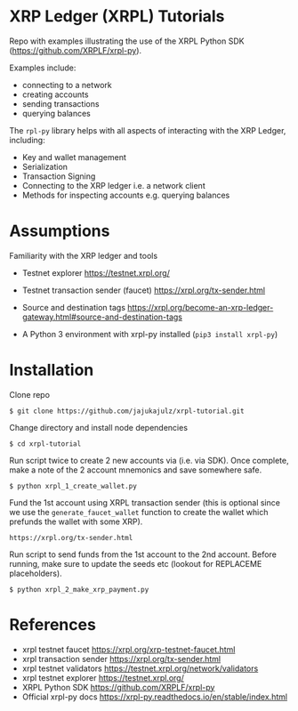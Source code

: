 # XRP Ledger (XRPL) Tutorials

Repo with examples illustrating the use of the XRPL Python SDK (https://github.com/XRPLF/xrpl-py).

Examples include:

- connecting to a network
- creating accounts
- sending transactions
- querying balances

The `rpl-py` library helps with all aspects of interacting with the XRP Ledger, including:

- Key and wallet management
- Serialization
- Transaction Signing
- Connecting to the XRP ledger i.e. a network client
- Methods for inspecting accounts e.g. querying balances

# Assumptions

Familiarity with the XRP ledger and tools

- Testnet explorer https://testnet.xrpl.org/

- Testnet transaction sender (faucet) https://xrpl.org/tx-sender.html

- Source and destination tags https://xrpl.org/become-an-xrp-ledger-gateway.html#source-and-destination-tags

- A Python 3 environment with xrpl-py installed (`pip3 install xrpl-py`)

# Installation

Clone repo

`$ git clone https://github.com/jajukajulz/xrpl-tutorial.git`

Change directory and install node dependencies

`$ cd xrpl-tutorial`

Run script twice to create 2 new accounts via (i.e. via SDK). Once complete, make a note of the 2 account mnemonics and save somewhere safe.

`$ python xrpl_1_create_wallet.py`

Fund the 1st account using XRPL transaction sender (this is optional since we use the `generate_faucet_wallet` function to create the wallet which prefunds the wallet with some XRP).

`https://xrpl.org/tx-sender.html`

Run script to send funds from the 1st account to the 2nd account. Before running, make sure to update the seeds etc (lookout for REPLACEME placeholders).

`$ python xrpl_2_make_xrp_payment.py`

# References

- xrpl testnet faucet https://xrpl.org/xrp-testnet-faucet.html
- xrpl transaction sender https://xrpl.org/tx-sender.html
- xrpl testnet validators https://testnet.xrpl.org/network/validators
- xrpl testnet explorer https://testnet.xrpl.org/
- XRPL Python SDK https://github.com/XRPLF/xrpl-py
- Official xrpl-py docs https://xrpl-py.readthedocs.io/en/stable/index.html
